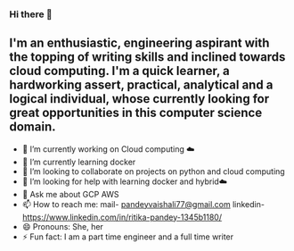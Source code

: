 ### Hi there 👋

## I'm an enthusiastic, engineering aspirant with the topping of writing skills and inclined towards cloud computing. I'm a quick learner, a hardworking assert, practical, analytical and a logical individual, whose currently looking for great opportunities in this computer science domain. 

- 🔭 I’m currently working on Cloud computing ☁️
- 🌱 I’m currently learning docker
- 👯 I’m looking to collaborate on projects on python and cloud computing
- 🤔 I’m looking for help with learning docker and hybrid☁️
- 💬 Ask me about GCP AWS
- 📫 How to reach me: mail- pandeyvaishali77@gmail.com linkedin-https://www.linkedin.com/in/ritika-pandey-1345b1180/
- 😄 Pronouns: She, her
- ⚡ Fun fact: I am a part time engineer and a full time writer
